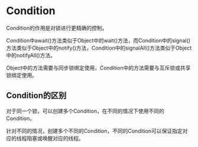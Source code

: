# Condition

Condition的作用是对锁进行更精确的控制。

Condition中await()方法类似于Object中的wait()方法，而Condition中的signal()方法类似于Object中的notify()方法，Condition中的signalAll()方法类似于Object中的notifyAll()方法。

Object中的方法需要与同步锁绑定使用，Condition中的方法需要与互斥锁或共享锁绑定使用。

## Condition的区别

对于同一个锁，可以创建多个Condition，在不同的情况下使用不同的Condition。

针对不同的情况，创建多个不同的Condition，不同的Condition可以保证指定对应的线程阻塞或唤醒对应的线程。